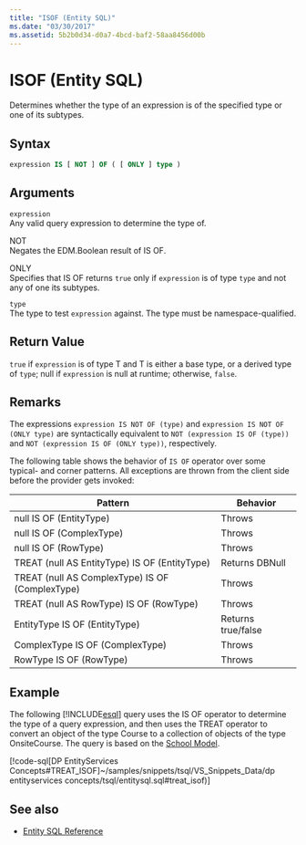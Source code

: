 ```yaml
---
title: "ISOF (Entity SQL)"
ms.date: "03/30/2017"
ms.assetid: 5b2b0d34-d0a7-4bcd-baf2-58aa8456d00b
---
```

# ISOF (Entity SQL)
Determines whether the type of an expression is of the specified type or one of its subtypes.  
  
## Syntax  
  
```sql  
expression IS [ NOT ] OF ( [ ONLY ] type )  
```  
  
## Arguments  
 `expression`  
 Any valid query expression to determine the type of.  
  
 NOT  
 Negates the EDM.Boolean result of IS OF.  
  
 ONLY  
 Specifies that IS OF returns `true` only if `expression` is of type `type` and not any of one its subtypes.  
  
 `type`  
 The type to test `expression` against. The type must be namespace-qualified.  
  
## Return Value  
 `true` if `expression` is of type T and T is either a base type, or a derived type of `type`; null if `expression` is null at runtime; otherwise, `false`.  
  
## Remarks  
 The expressions `expression IS NOT OF (type)` and `expression IS NOT OF (ONLY type)` are syntactically equivalent to `NOT (expression IS OF (type))` and `NOT (expression IS OF (ONLY type))`, respectively.  
  
 The following table shows the behavior of `IS OF` operator over some typical- and corner patterns. All exceptions are thrown from the client side before the provider gets invoked:  
  
|Pattern|Behavior|  
|-------------|--------------|  
|null IS OF (EntityType)|Throws|  
|null IS OF (ComplexType)|Throws|  
|null IS OF (RowType)|Throws|  
|TREAT (null AS EntityType) IS OF (EntityType)|Returns DBNull|  
|TREAT (null AS ComplexType) IS OF (ComplexType)|Throws|  
|TREAT (null AS RowType) IS OF (RowType)|Throws|  
|EntityType IS OF (EntityType)|Returns true/false|  
|ComplexType IS OF (ComplexType)|Throws|  
|RowType IS OF (RowType)|Throws|  
  
## Example  
 The following [!INCLUDE[esql](../../../../../../includes/esql-md.md)] query uses the IS OF operator to determine the type of a query expression, and then uses the TREAT operator to convert an object of the type Course to a collection of objects of the type OnsiteCourse. The query is based on the [School Model](/previous-versions/dotnet/netframework-4.0/bb896300(v=vs.100)).  
  
 [!code-sql[DP EntityServices Concepts#TREAT_ISOF]~/samples/snippets/tsql/VS_Snippets_Data/dp entityservices concepts/tsql/entitysql.sql#treat_isof)]  
  
## See also

- [Entity SQL Reference](entity-sql-reference.md)
